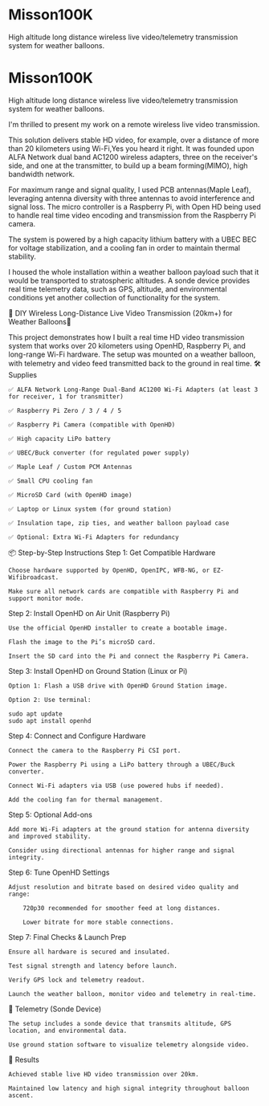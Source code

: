 # Misson100K
High altitude long distance wireless live video/telemetry transmission system for weather balloons.

# Misson100K
High altitude long distance wireless live video/telemetry transmission system for weather balloons.

I'm thrilled to present my work on a remote wireless live video transmission.

This solution delivers stable HD video, for example, over a distance of more than 20 kilometers using Wi-Fi,Yes you heard it right. It was founded upon ALFA Network dual band AC1200 wireless adapters, three on the receiver's side, and one at the transmitter, to build up a beam forming(MIMO), high bandwidth network.

For maximum range and signal quality, I used PCB antennas(Maple Leaf), leveraging antenna diversity with three antennas to avoid interference and signal loss. The micro controller is a Raspberry Pi, with Open HD being used to handle real time video encoding and transmission from the Raspberry Pi camera.

The system is powered by a high capacity lithium battery with a UBEC BEC for voltage stabilization, and a cooling fan in order to maintain thermal stability.

I housed the whole installation within a weather balloon payload such that it would be transported to stratospheric altitudes. A sonde device provides real time telemetry data, such as GPS, altitude, and environmental conditions yet another collection of functionality for the system.

📡 DIY Wireless Long-Distance Live Video Transmission (20km+) for Weather Balloons📡

This project demonstrates how I built a real time HD video transmission system that works over 20 kilometers using OpenHD, Raspberry Pi, and long-range Wi-Fi hardware. The setup was mounted on a weather balloon, with telemetry and video feed transmitted back to the ground in real time.
🛠️ Supplies

    ✅ ALFA Network Long-Range Dual-Band AC1200 Wi-Fi Adapters (at least 3 for receiver, 1 for transmitter)

    ✅ Raspberry Pi Zero / 3 / 4 / 5

    ✅ Raspberry Pi Camera (compatible with OpenHD)

    ✅ High capacity LiPo battery

    ✅ UBEC/Buck converter (for regulated power supply)

    ✅ Maple Leaf / Custom PCM Antennas

    ✅ Small CPU cooling fan

    ✅ MicroSD Card (with OpenHD image)

    ✅ Laptop or Linux system (for ground station)

    ✅ Insulation tape, zip ties, and weather balloon payload case

    ✅ Optional: Extra Wi-Fi Adapters for redundancy

📦 Step-by-Step Instructions
Step 1: Get Compatible Hardware

    Choose hardware supported by OpenHD, OpenIPC, WFB-NG, or EZ-Wifibroadcast.

    Make sure all network cards are compatible with Raspberry Pi and support monitor mode.

Step 2: Install OpenHD on Air Unit (Raspberry Pi)

    Use the official OpenHD installer to create a bootable image.

    Flash the image to the Pi’s microSD card.

    Insert the SD card into the Pi and connect the Raspberry Pi Camera.

Step 3: Install OpenHD on Ground Station (Linux or Pi)

    Option 1: Flash a USB drive with OpenHD Ground Station image.

    Option 2: Use terminal:

    sudo apt update
    sudo apt install openhd

Step 4: Connect and Configure Hardware

    Connect the camera to the Raspberry Pi CSI port.

    Power the Raspberry Pi using a LiPo battery through a UBEC/Buck converter.

    Connect Wi-Fi adapters via USB (use powered hubs if needed).

    Add the cooling fan for thermal management.

Step 5: Optional Add-ons

    Add more Wi-Fi adapters at the ground station for antenna diversity and improved stability.

    Consider using directional antennas for higher range and signal integrity.

Step 6: Tune OpenHD Settings

    Adjust resolution and bitrate based on desired video quality and range:

        720p30 recommended for smoother feed at long distances.

        Lower bitrate for more stable connections.

Step 7: Final Checks & Launch Prep

    Ensure all hardware is secured and insulated.

    Test signal strength and latency before launch.

    Verify GPS lock and telemetry readout.

    Launch the weather balloon, monitor video and telemetry in real-time.

🎈 Telemetry (Sonde Device)

    The setup includes a sonde device that transmits altitude, GPS location, and environmental data.

    Use ground station software to visualize telemetry alongside video.

🧪 Results

    Achieved stable live HD video transmission over 20km.

    Maintained low latency and high signal integrity throughout balloon ascent.




